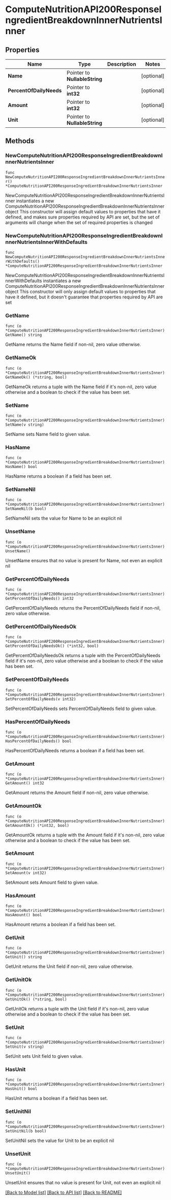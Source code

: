 # ComputeNutritionAPI200ResponseIngredientBreakdownInnerNutrientsInner

## Properties

Name | Type | Description | Notes
------------ | ------------- | ------------- | -------------
**Name** | Pointer to **NullableString** |  | [optional] 
**PercentOfDailyNeeds** | Pointer to **int32** |  | [optional] 
**Amount** | Pointer to **int32** |  | [optional] 
**Unit** | Pointer to **NullableString** |  | [optional] 

## Methods

### NewComputeNutritionAPI200ResponseIngredientBreakdownInnerNutrientsInner

`func NewComputeNutritionAPI200ResponseIngredientBreakdownInnerNutrientsInner() *ComputeNutritionAPI200ResponseIngredientBreakdownInnerNutrientsInner`

NewComputeNutritionAPI200ResponseIngredientBreakdownInnerNutrientsInner instantiates a new ComputeNutritionAPI200ResponseIngredientBreakdownInnerNutrientsInner object
This constructor will assign default values to properties that have it defined,
and makes sure properties required by API are set, but the set of arguments
will change when the set of required properties is changed

### NewComputeNutritionAPI200ResponseIngredientBreakdownInnerNutrientsInnerWithDefaults

`func NewComputeNutritionAPI200ResponseIngredientBreakdownInnerNutrientsInnerWithDefaults() *ComputeNutritionAPI200ResponseIngredientBreakdownInnerNutrientsInner`

NewComputeNutritionAPI200ResponseIngredientBreakdownInnerNutrientsInnerWithDefaults instantiates a new ComputeNutritionAPI200ResponseIngredientBreakdownInnerNutrientsInner object
This constructor will only assign default values to properties that have it defined,
but it doesn't guarantee that properties required by API are set

### GetName

`func (o *ComputeNutritionAPI200ResponseIngredientBreakdownInnerNutrientsInner) GetName() string`

GetName returns the Name field if non-nil, zero value otherwise.

### GetNameOk

`func (o *ComputeNutritionAPI200ResponseIngredientBreakdownInnerNutrientsInner) GetNameOk() (*string, bool)`

GetNameOk returns a tuple with the Name field if it's non-nil, zero value otherwise
and a boolean to check if the value has been set.

### SetName

`func (o *ComputeNutritionAPI200ResponseIngredientBreakdownInnerNutrientsInner) SetName(v string)`

SetName sets Name field to given value.

### HasName

`func (o *ComputeNutritionAPI200ResponseIngredientBreakdownInnerNutrientsInner) HasName() bool`

HasName returns a boolean if a field has been set.

### SetNameNil

`func (o *ComputeNutritionAPI200ResponseIngredientBreakdownInnerNutrientsInner) SetNameNil(b bool)`

 SetNameNil sets the value for Name to be an explicit nil

### UnsetName
`func (o *ComputeNutritionAPI200ResponseIngredientBreakdownInnerNutrientsInner) UnsetName()`

UnsetName ensures that no value is present for Name, not even an explicit nil
### GetPercentOfDailyNeeds

`func (o *ComputeNutritionAPI200ResponseIngredientBreakdownInnerNutrientsInner) GetPercentOfDailyNeeds() int32`

GetPercentOfDailyNeeds returns the PercentOfDailyNeeds field if non-nil, zero value otherwise.

### GetPercentOfDailyNeedsOk

`func (o *ComputeNutritionAPI200ResponseIngredientBreakdownInnerNutrientsInner) GetPercentOfDailyNeedsOk() (*int32, bool)`

GetPercentOfDailyNeedsOk returns a tuple with the PercentOfDailyNeeds field if it's non-nil, zero value otherwise
and a boolean to check if the value has been set.

### SetPercentOfDailyNeeds

`func (o *ComputeNutritionAPI200ResponseIngredientBreakdownInnerNutrientsInner) SetPercentOfDailyNeeds(v int32)`

SetPercentOfDailyNeeds sets PercentOfDailyNeeds field to given value.

### HasPercentOfDailyNeeds

`func (o *ComputeNutritionAPI200ResponseIngredientBreakdownInnerNutrientsInner) HasPercentOfDailyNeeds() bool`

HasPercentOfDailyNeeds returns a boolean if a field has been set.

### GetAmount

`func (o *ComputeNutritionAPI200ResponseIngredientBreakdownInnerNutrientsInner) GetAmount() int32`

GetAmount returns the Amount field if non-nil, zero value otherwise.

### GetAmountOk

`func (o *ComputeNutritionAPI200ResponseIngredientBreakdownInnerNutrientsInner) GetAmountOk() (*int32, bool)`

GetAmountOk returns a tuple with the Amount field if it's non-nil, zero value otherwise
and a boolean to check if the value has been set.

### SetAmount

`func (o *ComputeNutritionAPI200ResponseIngredientBreakdownInnerNutrientsInner) SetAmount(v int32)`

SetAmount sets Amount field to given value.

### HasAmount

`func (o *ComputeNutritionAPI200ResponseIngredientBreakdownInnerNutrientsInner) HasAmount() bool`

HasAmount returns a boolean if a field has been set.

### GetUnit

`func (o *ComputeNutritionAPI200ResponseIngredientBreakdownInnerNutrientsInner) GetUnit() string`

GetUnit returns the Unit field if non-nil, zero value otherwise.

### GetUnitOk

`func (o *ComputeNutritionAPI200ResponseIngredientBreakdownInnerNutrientsInner) GetUnitOk() (*string, bool)`

GetUnitOk returns a tuple with the Unit field if it's non-nil, zero value otherwise
and a boolean to check if the value has been set.

### SetUnit

`func (o *ComputeNutritionAPI200ResponseIngredientBreakdownInnerNutrientsInner) SetUnit(v string)`

SetUnit sets Unit field to given value.

### HasUnit

`func (o *ComputeNutritionAPI200ResponseIngredientBreakdownInnerNutrientsInner) HasUnit() bool`

HasUnit returns a boolean if a field has been set.

### SetUnitNil

`func (o *ComputeNutritionAPI200ResponseIngredientBreakdownInnerNutrientsInner) SetUnitNil(b bool)`

 SetUnitNil sets the value for Unit to be an explicit nil

### UnsetUnit
`func (o *ComputeNutritionAPI200ResponseIngredientBreakdownInnerNutrientsInner) UnsetUnit()`

UnsetUnit ensures that no value is present for Unit, not even an explicit nil

[[Back to Model list]](../README.md#documentation-for-models) [[Back to API list]](../README.md#documentation-for-api-endpoints) [[Back to README]](../README.md)



